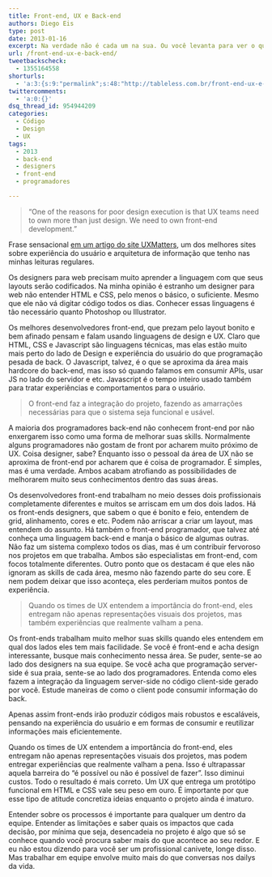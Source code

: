 ```yaml
---
title: Front-end, UX e Back-end
authors: Diego Eis
type: post
date: 2013-01-16
excerpt: Na verdade não é cada um na sua. Ou você levanta para ver o que acontece no mundo ao seu redor ou você atrofia suas skills.
url: /front-end-ux-e-back-end/
tweetbackscheck:
  - 1355164558
shorturls:
  - 'a:3:{s:9:"permalink";s:48:"http://tableless.com.br/front-end-ux-e-back-end/";s:7:"tinyurl";s:26:"http://tinyurl.com/d7lgtx7";s:4:"isgd";s:19:"http://is.gd/sVWLBy";}'
twittercomments:
  - 'a:0:{}'
dsq_thread_id: 954944209
categories:
  - Código
  - Design
  - UX
tags:
  - 2013
  - back-end
  - designers
  - front-end
  - programadores

---
```

> “One of the reasons for poor design execution is that UX teams need to own more than just design. We need to own front-end development.”

Frase sensacional [em um artigo do site UXMatters][1], um dos melhores sites sobre experiência do usuário e arquitetura de informação que tenho nas minhas leituras regulares.

Os designers para web precisam muito aprender a linguagem com que seus layouts serão codificados. Na minha opinião é estranho um designer para web não entender HTML e CSS, pelo menos o básico, o suficiente. Mesmo que ele não vá digitar código todos os dias. Conhecer essas linguagens é tão necessário quanto Photoshop ou Illustrator.

Os melhores desenvolvedores front-end, que prezam pelo layout bonito e bem afinado pensam e falam usando linguagens de design e UX. Claro que HTML, CSS e Javascript são linguagens técnicas, mas elas estão muito mais perto do lado de Design e experiência do usuário do que programação pesada de back. O Javascript, talvez, é o que se aproxima da área mais hardcore do back-end, mas isso só quando falamos em consumir APIs, usar JS no lado do servidor e etc. Javascript é o tempo inteiro usado também para tratar experiências e comportamentos para o usuário.

> O front-end faz a integração do projeto, fazendo as amarrações necessárias para que o sistema seja funcional e usável.

A maioria dos programadores back-end não conhecem front-end por não enxergarem isso como uma forma de melhorar suas skills. Normalmente alguns programadores não gostam de front por acharem muito próximo de UX. Coisa designer, sabe? Enquanto isso o pessoal da área de UX não se aproxima de front-end por acharem que é coisa de programador. É simples, mas é uma verdade. Ambos acabam atrofiando as possibilidades de melhorarem muito seus conhecimentos dentro das suas áreas.

Os desenvolvedores front-end trabalham no meio desses dois profissionais completamente diferentes e muitos se arriscam em um dos dois lados. Há os front-ends designers, que sabem o que é bonito e feio, entendem de grid, alinhamento, cores e etc. Podem não arriscar a criar um layout, mas entendem do assunto. Há também o front-end programador, que talvez até conheça uma linguagem back-end e manja o básico de algumas outras. Não faz um sistema complexo todos os dias, mas é um contribuir fervoroso nos projetos em que trabalha. Ambos são especialistas em front-end, com focos totalmente diferentes. Outro ponto que os destacam é que eles não ignoram as skills de cada área, mesmo não fazendo parte do seu core. E nem podem deixar que isso aconteça, eles perderiam muitos pontos de experiência.

> Quando os times de UX entendem a importância do front-end, eles entregam não apenas representações visuais dos projetos, mas também experiências que realmente valham a pena.

Os front-ends trabalham muito melhor suas skills quando eles entendem em qual dos lados eles tem mais facilidade. Se você é front-end e acha design interessante, busque mais conhecimento nessa área. Se puder, sente-se ao lado dos designers na sua equipe. Se você acha que programação server-side é sua praia, sente-se ao lado dos programadores. Entenda como eles fazem a integração da linguagem server-side no código client-side gerado por você. Estude maneiras de como o client pode consumir informação do back.
  
Apenas assim front-ends irão produzir códigos mais robustos e escaláveis, pensando na experiência do usuário e em formas de consumir e reutilizar informações mais eficientemente.

Quando os times de UX entendem a importância do front-end, eles entregam não apenas representações visuais dos projetos, mas podem entregar experiências que realmente valham a pena. Isso é ultrapassar aquela barreira do “é possível ou não é possível de fazer”. Isso diminui custos. Todo o resultado é mais correto. Um UX que entrega um protótipo funcional em HTML e CSS vale seu peso em ouro. É importante por que esse tipo de atitude concretiza ideias enquanto o projeto ainda é imaturo.

Entender sobre os processos é importante para qualquer um dentro da equipe. Entender as limitações e saber quais os impactos que cada decisão, por mínima que seja, desencadeia no projeto é algo que só se conhece quando você procura saber mais do que acontece ao seu redor. E eu não estou dizendo para você ser um profissional canivete, longe disso. Mas trabalhar em equipe envolve muito mais do que conversas nos dailys da vida.

 [1]: http://www.uxmatters.com/mt/archives/2012/04/great-user-experiences-require-great-front-end-development.php